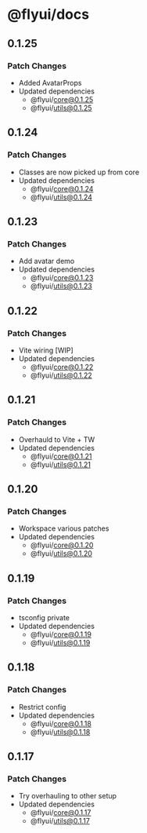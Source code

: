 # @flyui/docs

## 0.1.25

### Patch Changes

- Added AvatarProps
- Updated dependencies
  - @flyui/core@0.1.25
  - @flyui/utils@0.1.25

## 0.1.24

### Patch Changes

- Classes are now picked up from core
- Updated dependencies
  - @flyui/core@0.1.24
  - @flyui/utils@0.1.24

## 0.1.23

### Patch Changes

- Add avatar demo
- Updated dependencies
  - @flyui/core@0.1.23
  - @flyui/utils@0.1.23

## 0.1.22

### Patch Changes

- Vite wiring [WIP]
- Updated dependencies
  - @flyui/core@0.1.22
  - @flyui/utils@0.1.22

## 0.1.21

### Patch Changes

- Overhauld to Vite + TW
- Updated dependencies
  - @flyui/core@0.1.21
  - @flyui/utils@0.1.21

## 0.1.20

### Patch Changes

- Workspace various patches
- Updated dependencies
  - @flyui/core@0.1.20
  - @flyui/utils@0.1.20

## 0.1.19

### Patch Changes

- tsconfig private
- Updated dependencies
  - @flyui/core@0.1.19
  - @flyui/utils@0.1.19

## 0.1.18

### Patch Changes

- Restrict config
- Updated dependencies
  - @flyui/core@0.1.18
  - @flyui/utils@0.1.18

## 0.1.17

### Patch Changes

- Try overhauling to other setup
- Updated dependencies
  - @flyui/core@0.1.17
  - @flyui/utils@0.1.17
